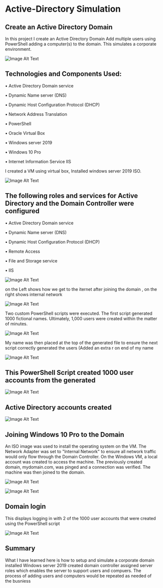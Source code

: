# Active-Directory Simulation 


## Create an Active Directory Domain


In this project I create an Active Directory Domain
Add multiple users using PowerShell adding a  computer(s) to the domain.  This simulates a corporate environment.



![Image Alt Text](https://i.ibb.co/8jLNRgP/AD-PROJECT.jpg)




## Technologies and Components Used:


•	Active Directory Domain service

•	Dynamic Name server (DNS)

•	Dynamic Host Configuration Protocol (DHCP)

•	Network Address Translation

•	PowerShell 

•	Oracle Virtual Box

•	Windows server 2019

•	Windows 10 Pro

•	Internet Information Service IIS



I created a VM using virtual box, Installed windows server 2019 ISO. 

![Image Alt Text](https://i.ibb.co/NCW0DTt/ISO-SERVER2019.png)



## The following roles and services for Active Directory and the Domain Controller were configured



•	Active Directory Domain service

•	Dynamic Name server (DNS)

•	Dynamic Host Configuration Protocol (DHCP)

•	Remote Access

•	File and Storage service

•	IIS 


![Image Alt Text](https://i.ibb.co/yN62tfK/Server-roles.png)





on the Left shows how we get to the iternet after joining the domain ,  on the right shows internal network


![Image Alt Text](https://i.ibb.co/wzYF07M/server-netork-adapters.png)




Two custom PowerShell scripts were executed. The first script generated 1000 fictional names. Ultimately, 1,000 users were created within the matter of minutes.



![Image Alt Text](https://i.ibb.co/PMZYt9B/generate-random-names-PS.png)







My name was then placed at the top of the generated file to ensure the next script correctly generated the users (Added an extra r on end of my name 

![Image Alt Text](https://i.ibb.co/RbSKbQD/namestxt.png)




## This PowerShell Script created 1000 user accounts from the generated 


![Image Alt Text](https://i.ibb.co/1vHgCtZ/Create-AD-accounts.png)


## Active Directory accounts created 

![Image Alt Text](https://i.ibb.co/WxYLv0s/Active-Directory.png)


## Joining Windows 10 Pro to the Domain

 An ISO image was used to install the operating system on the VM. The Network Adapter was set to "Internal Network" to ensure all network traffic would only flow through the Domain Controller. On the Windows VM, a local account was created to access the machine. The previously created domain, mydomain.com, was pinged and a connection was verified. The machine was then joined to the domain.

![Image Alt Text](https://i.ibb.co/yq5sf6f/WIN-10-JOINED.png)


![Image Alt Text](https://i.ibb.co/hC8s3cB/WIN-10-iu-dhcp.png)


## Domain login 
This displays logging in with 2  of the 1000 user accounts that were 
created using the PowerShell script




![Image Alt Text](https://i.ibb.co/sPJBfMg/domain-login.png)







## Summary 

What I have learned here is how to setup and simulate a corporate domain
installed Windows server 2019
created  domain controller 
assigned server roles which enables the server to support 
users and compuers. 
The process of adding users and computers would be repeated 
as needed of the busniess
